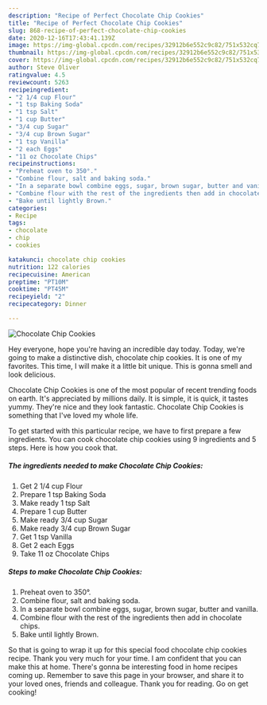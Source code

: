```yaml
---
description: "Recipe of Perfect Chocolate Chip Cookies"
title: "Recipe of Perfect Chocolate Chip Cookies"
slug: 868-recipe-of-perfect-chocolate-chip-cookies
date: 2020-12-16T17:43:41.139Z
image: https://img-global.cpcdn.com/recipes/32912b6e552c9c82/751x532cq70/chocolate-chip-cookies-recipe-main-photo.jpg
thumbnail: https://img-global.cpcdn.com/recipes/32912b6e552c9c82/751x532cq70/chocolate-chip-cookies-recipe-main-photo.jpg
cover: https://img-global.cpcdn.com/recipes/32912b6e552c9c82/751x532cq70/chocolate-chip-cookies-recipe-main-photo.jpg
author: Steve Oliver
ratingvalue: 4.5
reviewcount: 5263
recipeingredient:
- "2 1/4 cup Flour"
- "1 tsp Baking Soda"
- "1 tsp Salt"
- "1 cup Butter"
- "3/4 cup Sugar"
- "3/4 cup Brown Sugar"
- "1 tsp Vanilla"
- "2 each Eggs"
- "11 oz Chocolate Chips"
recipeinstructions:
- "Preheat oven to 350°."
- "Combine flour, salt and baking soda."
- "In a separate bowl combine eggs, sugar, brown sugar, butter and vanilla."
- "Combine flour with the rest of the ingredients then add in chocolate chips."
- "Bake until lightly Brown."
categories:
- Recipe
tags:
- chocolate
- chip
- cookies

katakunci: chocolate chip cookies 
nutrition: 122 calories
recipecuisine: American
preptime: "PT10M"
cooktime: "PT45M"
recipeyield: "2"
recipecategory: Dinner

---
```



![Chocolate Chip Cookies](https://img-global.cpcdn.com/recipes/32912b6e552c9c82/751x532cq70/chocolate-chip-cookies-recipe-main-photo.jpg)

Hey everyone, hope you're having an incredible day today. Today, we're going to make a distinctive dish, chocolate chip cookies. It is one of my favorites. This time, I will make it a little bit unique. This is gonna smell and look delicious.

Chocolate Chip Cookies is one of the most popular of recent trending foods on earth. It's appreciated by millions daily. It is simple, it is quick, it tastes yummy. They're nice and they look fantastic. Chocolate Chip Cookies is something that I've loved my whole life.




To get started with this particular recipe, we have to first prepare a few ingredients. You can cook chocolate chip cookies using 9 ingredients and 5 steps. Here is how you cook that.

<!--inarticleads1-->

##### The ingredients needed to make Chocolate Chip Cookies:

1. Get 2 1/4 cup Flour
1. Prepare 1 tsp Baking Soda
1. Make ready 1 tsp Salt
1. Prepare 1 cup Butter
1. Make ready 3/4 cup Sugar
1. Make ready 3/4 cup Brown Sugar
1. Get 1 tsp Vanilla
1. Get 2 each Eggs
1. Take 11 oz Chocolate Chips




<!--inarticleads2-->

##### Steps to make Chocolate Chip Cookies:

1. Preheat oven to 350°.
1. Combine flour, salt and baking soda.
1. In a separate bowl combine eggs, sugar, brown sugar, butter and vanilla.
1. Combine flour with the rest of the ingredients then add in chocolate chips.
1. Bake until lightly Brown.




So that is going to wrap it up for this special food chocolate chip cookies recipe. Thank you very much for your time. I am confident that you can make this at home. There's gonna be interesting food in home recipes coming up. Remember to save this page in your browser, and share it to your loved ones, friends and colleague. Thank you for reading. Go on get cooking!
